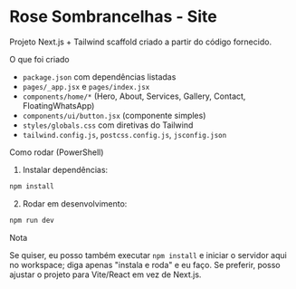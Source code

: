 # Rose Sombrancelhas - Site

Projeto Next.js + Tailwind scaffold criado a partir do código fornecido.

O que foi criado

- `package.json` com dependências listadas
- `pages/_app.jsx` e `pages/index.jsx`
- `components/home/*` (Hero, About, Services, Gallery, Contact, FloatingWhatsApp)
- `components/ui/button.jsx` (componente simples)
- `styles/globals.css` com diretivas do Tailwind
- `tailwind.config.js`, `postcss.config.js`, `jsconfig.json`

Como rodar (PowerShell)

1. Instalar dependências:

```powershell
npm install
```

2. Rodar em desenvolvimento:

```powershell
npm run dev
```

Nota

Se quiser, eu posso também executar `npm install` e iniciar o servidor aqui no workspace; diga apenas "instala e roda" e eu faço. Se preferir, posso ajustar o projeto para Vite/React em vez de Next.js.
